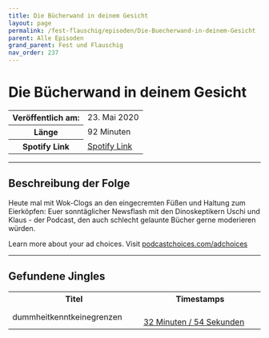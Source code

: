 ```yaml
---
title: Die Bücherwand in deinem Gesicht
layout: page
permalink: /fest-flauschig/episoden/Die-Buecherwand-in-deinem-Gesicht
parent: Alle Episoden
grand_parent: Fest und Flauschig
nav_order: 237
---
```


# Die Bücherwand in deinem Gesicht
<table class="resp-table dcf-table dcf-table-responsive dcf-table-bordered dcf-table-striped dcf-w-100%">
                    <tbody>
                        <tr>
                            <th scope="row">Veröffentlich am:</th>
                            <td data-label="Veröffentlich am:">23. Mai 2020</td>
                        </tr>
                        <tr>
                            <th scope="row">Länge </th>
                            <td data-label="Länge ">92 Minuten</td>
                        </tr><tr>
                                <th scope="row">Spotify Link</th>
                                <td data-label="Spotify Link"><a href="https://open.spotify.com/episode/11iJv9VLILxrKBuBSaRSST">Spotify Link</a></td>
                            </tr></tbody>
                </table>

***

## Beschreibung der Folge

<div>
<p>Heute mal mit Wok-Clogs an den eingecremten Füßen und Haltung zum Eierköpfen: Euer sonntäglicher Newsflash mit den Dinoskeptikern Uschi und Klaus - der Podcast, den auch schlecht gelaunte Bücher gerne moderieren würden.</p><p> </p><p>Learn more about your ad choices. Visit <a href="https://podcastchoices.com/adchoices">podcastchoices.com/adchoices</a></p>  
</div>

***

## Gefundene Jingles

<table style="display: table;">
                                    <tr>
                                        <th class="tableColumnTitle">Titel</th>
                                        <th class="tableColumnTimestamps">Timestamps</th>
                                    </tr>
                                    <tr>
                                <td markdown="span"  class="tableColumnTitle">dummheitkenntkeinegrenzen</td>
                                <td markdown="span" class="tableColumnTimestamps">
                                <br>
                                <a href="https://open.spotify.com/episode/11iJv9VLILxrKBuBSaRSST?t=1974">
                                32 Minuten / 54 Sekunden</a>
                                </td></tr></table>